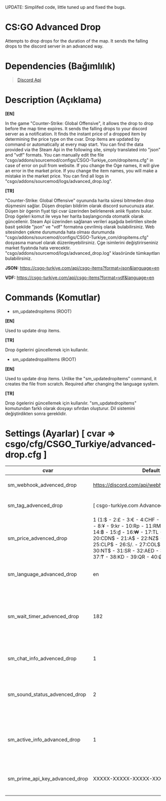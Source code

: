 UPDATE: Simplifed code, little tuned up and fixed the bugs.



# CS:GO Advanced Drop
Attempts to drop drops for the duration of the map. It sends the falling drops to the discord server in an advanced way.

# Dependencies (Bağımlılık)

> [Discord Api](https://github.com/Deathknife/sourcemod-discord)

# Description (Açıklama)

**[EN]**

In the game "Counter-Strike: Global Offensive", it allows the drop to drop before the map time expires. It sends the falling drops to your discord server as a notification. It finds the instant price of a dropped item by determining the price type on the cvar. Drop items are updated by command or automatically at every map start. You can find the data provided via the Steam Api in the following site, simply translated into "json" and "vdf" formats. You can manually edit the file "csgo/addons/sourcemod/configs/CSGO-Turkiye_com/dropitems.cfg" in case of error on pull from website. If you change the Oge names, it will give an error in the market price. If you change the item names, you will make a mistake in the market price. You can find all logs in "csgo/addons/sourcemod/logs/advanced_drop.log".

**[TR]**

"Counter-Strike: Global Offensive" oyununda harita süresi bitmeden drop düşmesini sağlar. Düşen dropları bildirim olarak discord sunucunuza atar. Düşen bir ögenin fiyat tipi cvar üzerinden belirlenerek anlık fiyatını bulur. Drop ögeleri komut ile veya her harita başlangıcında otomatik olarak güncellenir. Steam Api üzerinden sağlanan verileri aşağıda belirtilen sitede basit şekilde "json" ve "vdf" formatına çevrilmiş olarak bulabilirsiniz. Web sitesinden çekme durumunda hata olması durumunda "csgo/addons/sourcemod/configs/CSGO-Turkiye_com/dropitems.cfg" dosyasına manuel olarak düzenleyebilirsiniz. Çge isimlerini değiştirirseniniz market fiyatında hata verecektir. "csgo/addons/sourcemod/logs/advanced_drop.log" klasöründe tümkayıtları bulabilirsiniz. 

**JSON:** https://csgo-turkiye.com/api/csgo-items?format=json&language=en

**VDF:** https://csgo-turkiye.com/api/csgo-items?format=vdf&language=en

# Commands (Komutlar)

-  sm_updatedropitems (ROOT)

**[EN]**

Used to update drop items.

**[TR]**

Drop ögelerini güncellemek için kullanılır.

-  sm_updatedropallitems (ROOT)

**[EN]**

Used to update drop items. Unlike the "sm_updatedropitems" command, it creates the file from scratch. Required after changing the language system.

**[TR]**

Drop ögelerini güncellemek için kullanılır. "sm_updatedropitems" komutundan farklı olarak dosyayı sıfırdan oluşturur. Dil sistemini değiştirdikten sonra gereklidir.

# Settings (Ayarlar) [ cvar => csgo/cfg/CSGO_Turkiye/advanced-drop.cfg ]

| cvar          | Default       | EN            | TR            |
| ------------- | ------------- | ------------- | ------------- |
| sm_webhook_advenced_drop | https://discord.com/api/webhooks/xxxxx/xxxxxxx | Advanced Drop Webhook URL | Webhook URL |
| sm_tag_advenced_drop | [ csgo-turkiye.com Advanced Drop ] | Advanced Drop Plugin Tag | Eklenti Tagı |
| sm_price_advenced_drop | 1 (1:$ - 2:£ - 3:€ - 4:CHF - 5:pуб. - 6:zł - 7:R$ - 8:¥ - 9:kr - 10:Rp - 11:RM - 12:P - 13:S$ - 14:฿ - 15:₫ - 16:₩ - 17:TL - 18:₴ - 19:Mex$ - 20:CDN$ - 21:A$ - 22:NZ$ - 23:¥ - 24:₹ - 25:CLP$ - 26:S/. - 27:COL$ - 28:R - 29:HK$ - 30:NT$ - 31:SR - 32:AED - 34:ARS$ - 35:₪ - 37:₸ - 38:KD - 39:QR - 40:₡ - 41:$U) | Advanced Drop Item Price | Para Birimi |
| sm_language_advanced_drop | en | Advanced Drop Item Name Language | Drop İsimleri Dili |
| sm_wait_timer_advenced_drop | 182 | How many seconds should a drop attempt be made? (3Do not do less than 3 minutes, ideal is 10 minutes) | Kaç saniye düşme denemesi yapılmalıdır? (3 dakikadan az yapmayın, ideali 10 dakikadır) |
| sm_chat_info_advenced_drop | 1 | Show drop attempts in chat? | Drop denemeleri sohbette gösterilsin mi? |
| sm_sound_status_advenced_drop | 2 | Play a sound when the drop drops? [0 - no _ 1 - just drop it _ 2 - to everyone] | Drop düştüğünde bir ses çalınsın mı? [0 - hayır _ 1 - sadece drop düşene _ 2 - herkese] |
| sm_active_info_advanced_drop | 1 | Every time the map changes, send the drop active information to the discord server? | Harita her değiştiğinde, drop aktif bilgisi discord sunucusuna gönderilsin mi? |
| sm_prime_api_key_advanced_drop | XXXXX-XXXXX-XXXXX-XXXXX | prime.napas.cc - Web API authentication key. | prime.napas.cc - Prime sorgusu için Web Api Anahtarı. |

